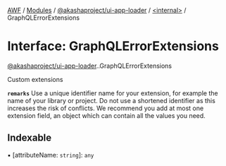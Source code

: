 [AWF](../README.md) / [Modules](../modules.md) / [@akashaproject/ui-app-loader](../modules/akashaproject_ui_app_loader.md) / [<internal\>](../modules/akashaproject_ui_app_loader._internal_.md) / GraphQLErrorExtensions

# Interface: GraphQLErrorExtensions

[@akashaproject/ui-app-loader](../modules/akashaproject_ui_app_loader.md).[<internal>](../modules/akashaproject_ui_app_loader._internal_.md).GraphQLErrorExtensions

Custom extensions

**`remarks`**
Use a unique identifier name for your extension, for example the name of
your library or project. Do not use a shortened identifier as this increases
the risk of conflicts. We recommend you add at most one extension field,
an object which can contain all the values you need.

## Indexable

▪ [attributeName: `string`]: `any`
